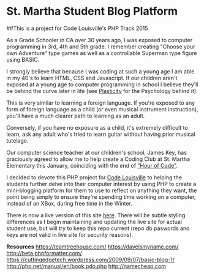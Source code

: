 # St. Martha Student Blog Platform

##This is a project for Code Louisville's PHP Track 2015

As a Grade Schooler in CA over 30 years ago, I was exposed to computer programming in 3rd, 4th and 5th grade.  I remember creating "Choose your own Adventure" type games as well as a controllable Superman type figure using BASIC.

I strongly believe that because I was coding at such a young age I am able in my 40's to learn HTML, CSS and Javascript.  If our children aren't exposed at a young age to computer programming in school I believe they'll be behind the curve later in life (see [Plasticity](http://www.alleydog.com/glossary/definition.php?term=Plasticity) for the Psychology behind it).

This is very similar to learning a foreign language.  If you're exposed to any form of foreign language as a child (or even musical instrument instruction), you'll have a much clearer path to learning as an adult.

Conversely, if you have no exposure as a child, it's extremely difficult to learn, ask any adult who's tried to learn guitar without having prior musical tutelage.

Our computer science teacher at our children's school, James Key, has graciously agreed to allow me to help create a Coding Club at St. Martha Elementary this January, coinciding with the end of ["Hour of Code"](https://hourofcode.com/us).

I decided to devote this PHP project for [Code Louisville](http://www.codelouisville.org/) to helping the students further delve into their computer interest by using PHP to create a mini-blogging platform for them to use to reflect on anything they want, the point being simply to ensure they're spending time working on a computer, instead of an XBox, during free time in the Winter.

There is now a live version of this site [here](https://shamrocks.xyz/).  There will be subtle styling differences as I begin maintaining and updating the live site for actual student use, but will try to keep this repo current (repo db paswords and keys are not valid in live site for security reasons).

**Resources**
https://teamtreehouse.com/
https://daveismyname.com/
http://beta.phpformatter.com/
https://cuttingedgetech.wordpress.com/2009/09/07/basic-blog-1/
http://php.net/manual/en/book.pdo.php
http://namecheap.com